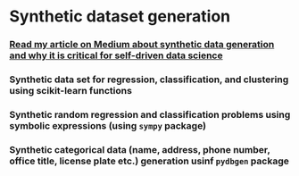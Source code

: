 # Synthetic dataset generation
### [Read my article on Medium about synthetic data generation and why it is critical for self-driven data science](https://towardsdatascience.com/synthetic-data-generation-a-must-have-skill-for-new-data-scientists-915896c0c1ae)
### Synthetic data set for regression, classification, and clustering using scikit-learn functions
### Synthetic random regression and classification problems using symbolic expressions (using `sympy` package)
### Synthetic categorical data (name, address, phone number, office title, license plate etc.) generation usinf `pydbgen` package
